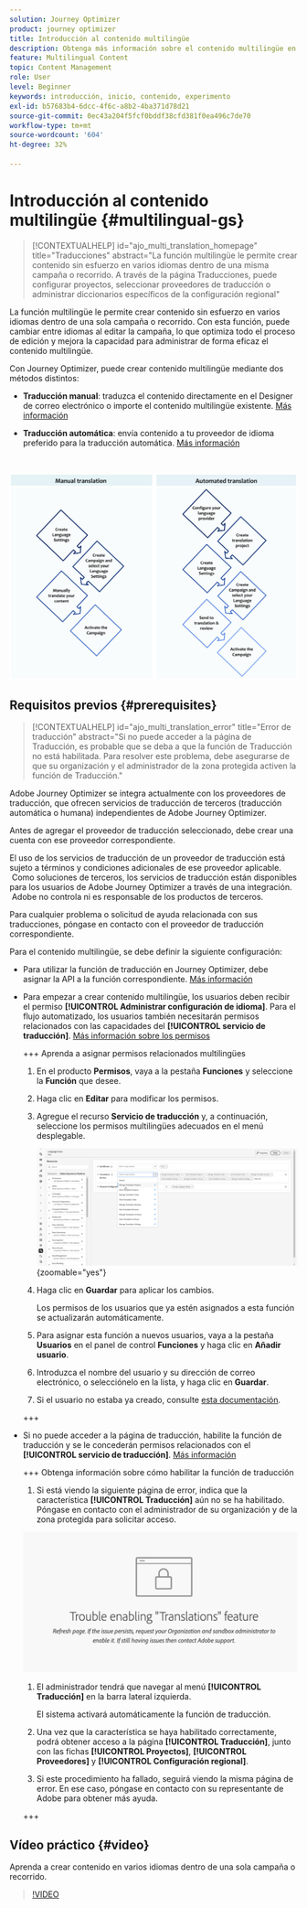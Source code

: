 ```yaml
---
solution: Journey Optimizer
product: journey optimizer
title: Introducción al contenido multilingüe
description: Obtenga más información sobre el contenido multilingüe en Journey Optimizer
feature: Multilingual Content
topic: Content Management
role: User
level: Beginner
keywords: introducción, inicio, contenido, experimento
exl-id: b57683b4-6dcc-4f6c-a8b2-4ba371d78d21
source-git-commit: 0ec43a204f5fcf0bddf38cfd381f0ea496c7de70
workflow-type: tm+mt
source-wordcount: '604'
ht-degree: 32%

---
```


# Introducción al contenido multilingüe {#multilingual-gs}

>[!CONTEXTUALHELP]
>id="ajo_multi_translation_homepage"
>title="Traducciones"
>abstract="La función multilingüe le permite crear contenido sin esfuerzo en varios idiomas dentro de una misma campaña o recorrido. A través de la página Traducciones, puede configurar proyectos, seleccionar proveedores de traducción o administrar diccionarios específicos de la configuración regional"

La función multilingüe le permite crear contenido sin esfuerzo en varios idiomas dentro de una sola campaña o recorrido. Con esta función, puede cambiar entre idiomas al editar la campaña, lo que optimiza todo el proceso de edición y mejora la capacidad para administrar de forma eficaz el contenido multilingüe.

Con Journey Optimizer, puede crear contenido multilingüe mediante dos métodos distintos:

* **Traducción manual**: traduzca el contenido directamente en el Designer de correo electrónico o importe el contenido multilingüe existente. [Más información](multilingual-manual.md)

* **Traducción automática**: envía contenido a tu proveedor de idioma preferido para la traducción automática. [Más información](multilingual-automated.md)

</br>

![](assets/translation_schema.png)

## Requisitos previos {#prerequisites}

>[!CONTEXTUALHELP]
>id="ajo_multi_translation_error"
>title="Error de traducción"
>abstract="Si no puede acceder a la página de Traducción, es probable que se deba a que la función de Traducción no está habilitada. Para resolver este problema, debe asegurarse de que su organización y el administrador de la zona protegida activen la función de Traducción."

Adobe Journey Optimizer se integra actualmente con los proveedores de traducción, que ofrecen servicios de traducción de terceros (traducción automática o humana) independientes de Adobe Journey Optimizer.

Antes de agregar el proveedor de traducción seleccionado, debe crear una cuenta con ese proveedor correspondiente.

El uso de los servicios de traducción de un proveedor de traducción está sujeto a términos y condiciones adicionales de ese proveedor aplicable.  Como soluciones de terceros, los servicios de traducción están disponibles para los usuarios de Adobe Journey Optimizer a través de una integración.  Adobe no controla ni es responsable de los productos de terceros.

Para cualquier problema o solicitud de ayuda relacionada con sus traducciones, póngase en contacto con el proveedor de traducción correspondiente.

Para el contenido multilingüe, se debe definir la siguiente configuración:

* Para utilizar la función de traducción en Journey Optimizer, debe asignar la API a la función correspondiente. [Más información](https://experienceleague.adobe.com/en/docs/experience-platform/landing/platform-apis/api-authentication#assign-api-to-a-role)

* Para empezar a crear contenido multilingüe, los usuarios deben recibir el permiso **[!UICONTROL Administrar configuración de idioma]**. Para el flujo automatizado, los usuarios también necesitarán permisos relacionados con las capacidades del **[!UICONTROL servicio de traducción]**. [Más información sobre los permisos](../administration/permissions.md)

  +++ Aprenda a asignar permisos relacionados multilingües

   1. En el producto **Permisos**, vaya a la pestaña **Funciones** y seleccione la **Función** que desee.

   1. Haga clic en **Editar** para modificar los permisos.

   1. Agregue el recurso **Servicio de traducción** y, a continuación, seleccione los permisos multilingües adecuados en el menú desplegable.

      ![](assets/multilingual-permission.png){zoomable="yes"}

   1. Haga clic en **Guardar** para aplicar los cambios.

      Los permisos de los usuarios que ya estén asignados a esta función se actualizarán automáticamente.

   1. Para asignar esta función a nuevos usuarios, vaya a la pestaña **Usuarios** en el panel de control **Funciones** y haga clic en **Añadir usuario**.

   1. Introduzca el nombre del usuario y su dirección de correo electrónico, o selecciónelo en la lista, y haga clic en **Guardar**.

   1. Si el usuario no estaba ya creado, consulte [esta documentación](https://experienceleague.adobe.com/es/docs/experience-platform/access-control/abac/permissions-ui/users).

  +++

* Si no puede acceder a la página de traducción, habilite la función de traducción y se le concederán permisos relacionados con el **[!UICONTROL servicio de traducción]**. [Más información](../administration/ootb-permissions.md)

  +++ Obtenga información sobre cómo habilitar la función de traducción

   1. Si está viendo la siguiente página de error, indica que la característica **[!UICONTROL Traducción]** aún no se ha habilitado. Póngase en contacto con el administrador de su organización y de la zona protegida para solicitar acceso.

  ![](assets/multi-troubleshoot.png)

   1. El administrador tendrá que navegar al menú **[!UICONTROL Traducción]** en la barra lateral izquierda.

      El sistema activará automáticamente la función de traducción.

   1. Una vez que la característica se haya habilitado correctamente, podrá obtener acceso a la página **[!UICONTROL Traducción]**, junto con las fichas **[!UICONTROL Proyectos]**, **[!UICONTROL Proveedores]** y **[!UICONTROL Configuración regional]**.

   1. Si este procedimiento ha fallado, seguirá viendo la misma página de error. En ese caso, póngase en contacto con su representante de Adobe para obtener más ayuda.

  +++

## Vídeo práctico {#video}

Aprenda a crear contenido en varios idiomas dentro de una sola campaña o recorrido.

>[!VIDEO](https://video.tv.adobe.com/v/3430921/)
